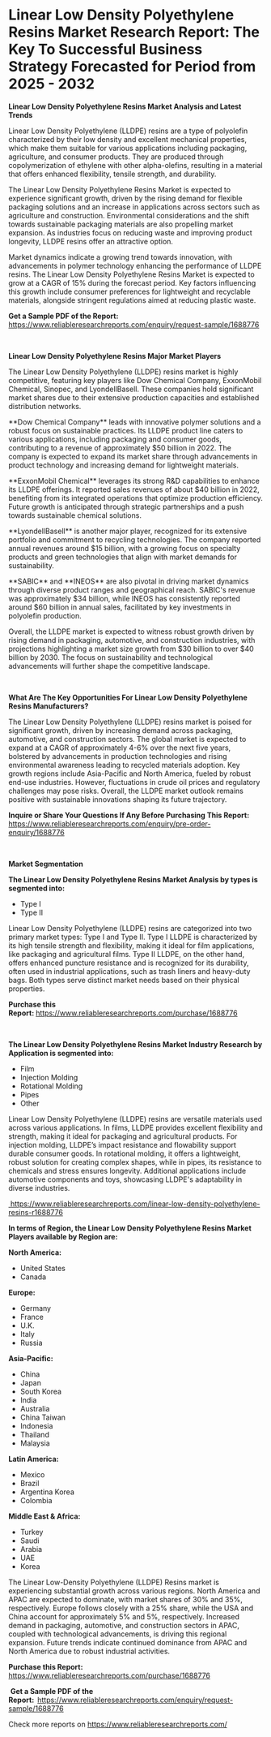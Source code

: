 <p><h1>Linear Low Density Polyethylene Resins Market Research Report: The Key To Successful Business Strategy Forecasted for Period from 2025 - 2032</h1></p><p><strong>Linear Low Density Polyethylene Resins Market Analysis and Latest Trends</strong></p>
<p><p>Linear Low Density Polyethylene (LLDPE) resins are a type of polyolefin characterized by their low density and excellent mechanical properties, which make them suitable for various applications including packaging, agriculture, and consumer products. They are produced through copolymerization of ethylene with other alpha-olefins, resulting in a material that offers enhanced flexibility, tensile strength, and durability. </p><p>The Linear Low Density Polyethylene Resins Market is expected to experience significant growth, driven by the rising demand for flexible packaging solutions and an increase in applications across sectors such as agriculture and construction. Environmental considerations and the shift towards sustainable packaging materials are also propelling market expansion. As industries focus on reducing waste and improving product longevity, LLDPE resins offer an attractive option.</p><p>Market dynamics indicate a growing trend towards innovation, with advancements in polymer technology enhancing the performance of LLDPE resins. The Linear Low Density Polyethylene Resins Market is expected to grow at a CAGR of 15% during the forecast period. Key factors influencing this growth include consumer preferences for lightweight and recyclable materials, alongside stringent regulations aimed at reducing plastic waste.</p></p>
<p><strong>Get a Sample PDF of the Report:&nbsp;</strong> <a href="https://www.reliableresearchreports.com/enquiry/request-sample/1688776?utm_campaign=3077&utm_medium=2&utm_source=Github&utm_content=ia&utm_term=26032025&utm_id=linear-low-density-polyethylene-resins">https://www.reliableresearchreports.com/enquiry/request-sample/1688776</a></p>
<p>&nbsp;</p>
<p><strong>Linear Low Density Polyethylene Resins Major Market Players</strong></p>
<p><p>The Linear Low Density Polyethylene (LLDPE) resins market is highly competitive, featuring key players like Dow Chemical Company, ExxonMobil Chemical, Sinopec, and LyondellBasell. These companies hold significant market shares due to their extensive production capacities and established distribution networks.</p><p>**Dow Chemical Company** leads with innovative polymer solutions and a robust focus on sustainable practices. Its LLDPE product line caters to various applications, including packaging and consumer goods, contributing to a revenue of approximately $50 billion in 2022. The company is expected to expand its market share through advancements in product technology and increasing demand for lightweight materials.</p><p>**ExxonMobil Chemical** leverages its strong R&D capabilities to enhance its LLDPE offerings. It reported sales revenues of about $40 billion in 2022, benefiting from its integrated operations that optimize production efficiency. Future growth is anticipated through strategic partnerships and a push towards sustainable chemical solutions.</p><p>**LyondellBasell** is another major player, recognized for its extensive portfolio and commitment to recycling technologies. The company reported annual revenues around $15 billion, with a growing focus on specialty products and green technologies that align with market demands for sustainability. </p><p>**SABIC** and **INEOS** are also pivotal in driving market dynamics through diverse product ranges and geographical reach. SABIC's revenue was approximately $34 billion, while INEOS has consistently reported around $60 billion in annual sales, facilitated by key investments in polyolefin production.</p><p>Overall, the LLDPE market is expected to witness robust growth driven by rising demand in packaging, automotive, and construction industries, with projections highlighting a market size growth from $30 billion to over $40 billion by 2030. The focus on sustainability and technological advancements will further shape the competitive landscape.</p></p>
<p>&nbsp;</p>
<p><strong>What Are The Key Opportunities For Linear Low Density Polyethylene Resins Manufacturers?</strong></p>
<p><p>The Linear Low Density Polyethylene (LLDPE) resins market is poised for significant growth, driven by increasing demand across packaging, automotive, and construction sectors. The global market is expected to expand at a CAGR of approximately 4-6% over the next five years, bolstered by advancements in production technologies and rising environmental awareness leading to recycled materials adoption. Key growth regions include Asia-Pacific and North America, fueled by robust end-use industries. However, fluctuations in crude oil prices and regulatory challenges may pose risks. Overall, the LLDPE market outlook remains positive with sustainable innovations shaping its future trajectory.</p></p>
<p><strong>Inquire or Share Your Questions If Any Before Purchasing This Report:</strong> <a href="https://www.reliableresearchreports.com/enquiry/pre-order-enquiry/1688776?utm_campaign=3077&utm_medium=2&utm_source=Github&utm_content=ia&utm_term=26032025&utm_id=linear-low-density-polyethylene-resins">https://www.reliableresearchreports.com/enquiry/pre-order-enquiry/1688776</a></p>
<p>&nbsp;</p>
<p><strong>Market Segmentation</strong></p>
<p><strong>The Linear Low Density Polyethylene Resins Market Analysis by types is segmented into:</strong></p>
<p><ul><li>Type I</li><li>Type II</li></ul></p>
<p><p>Linear Low Density Polyethylene (LLDPE) resins are categorized into two primary market types: Type I and Type II. Type I LLDPE is characterized by its high tensile strength and flexibility, making it ideal for film applications, like packaging and agricultural films. Type II LLDPE, on the other hand, offers enhanced puncture resistance and is recognized for its durability, often used in industrial applications, such as trash liners and heavy-duty bags. Both types serve distinct market needs based on their physical properties.</p></p>
<p><strong>Purchase this Report:&nbsp;</strong><a href="https://www.reliableresearchreports.com/purchase/1688776?utm_campaign=3077&utm_medium=2&utm_source=Github&utm_content=ia&utm_term=26032025&utm_id=linear-low-density-polyethylene-resins">https://www.reliableresearchreports.com/purchase/1688776</a></p>
<p>&nbsp;</p>
<p><strong>The Linear Low Density Polyethylene Resins Market Industry Research by Application is segmented into:</strong></p>
<p><ul><li>Film</li><li>Injection Molding</li><li>Rotational Molding</li><li>Pipes</li><li>Other</li></ul></p>
<p><p>Linear Low Density Polyethylene (LLDPE) resins are versatile materials used across various applications. In films, LLDPE provides excellent flexibility and strength, making it ideal for packaging and agricultural products. For injection molding, LLDPE’s impact resistance and flowability support durable consumer goods. In rotational molding, it offers a lightweight, robust solution for creating complex shapes, while in pipes, its resistance to chemicals and stress ensures longevity. Additional applications include automotive components and toys, showcasing LLDPE's adaptability in diverse industries.</p></p>
<p><a href="https://www.reliableresearchreports.com/linear-low-density-polyethylene-resins-r1688776?utm_campaign=3077&utm_medium=2&utm_source=Github&utm_content=ia&utm_term=26032025&utm_id=linear-low-density-polyethylene-resins">&nbsp;https://www.reliableresearchreports.com/linear-low-density-polyethylene-resins-r1688776</a></p>
<p><strong>In terms of Region, the Linear Low Density Polyethylene Resins Market Players available by Region are:</strong></p>
<p>
    <p> <strong> North America: </strong>
        <ul>
            <li>United States</li>
            <li>Canada</li>
        </ul>
        </p> 
    <p> <strong> Europe: </strong>
        <ul>
            <li>Germany</li>
            <li>France</li>
            <li>U.K.</li>
            <li>Italy</li>
            <li>Russia</li>
        </ul>
        </p> 
    <p> <strong> Asia-Pacific: </strong>
        <ul>
            <li>China</li>
            <li>Japan</li>
            <li>South Korea</li>
            <li>India</li>
            <li>Australia</li>
            <li>China Taiwan</li>
            <li>Indonesia</li>
            <li>Thailand</li>
            <li>Malaysia</li>
        </ul>
        </p> 
    <p> <strong> Latin America: </strong>
        <ul>
            <li>Mexico</li>
            <li>Brazil</li>
            <li>Argentina Korea</li>
            <li>Colombia</li>
        </ul>
        </p> 
    <p> <strong> Middle East & Africa: </strong>
        <ul>
            <li>Turkey</li>
            <li>Saudi</li>
            <li>Arabia</li>
            <li>UAE</li>
            <li>Korea</li>
        </ul>
    </p>
    </p>
<p><p>The Linear Low-Density Polyethylene (LLDPE) Resins market is experiencing substantial growth across various regions. North America and APAC are expected to dominate, with market shares of 30% and 35%, respectively. Europe follows closely with a 25% share, while the USA and China account for approximately 5% and 5%, respectively. Increased demand in packaging, automotive, and construction sectors in APAC, coupled with technological advancements, is driving this regional expansion. Future trends indicate continued dominance from APAC and North America due to robust industrial activities.</p></p>
<p><strong>Purchase this Report: </strong><a href="https://www.reliableresearchreports.com/purchase/1688776?utm_campaign=3077&utm_medium=2&utm_source=Github&utm_content=ia&utm_term=26032025&utm_id=linear-low-density-polyethylene-resins">https://www.reliableresearchreports.com/purchase/1688776</a></p>
<p>&nbsp;<strong>Get a Sample PDF of the Report:&nbsp;&nbsp;</strong><a href="https://www.reliableresearchreports.com/enquiry/request-sample/1688776?utm_campaign=3077&utm_medium=2&utm_source=Github&utm_content=ia&utm_term=26032025&utm_id=linear-low-density-polyethylene-resins">https://www.reliableresearchreports.com/enquiry/request-sample/1688776</a></p>
<p><strong></strong></p>
<p>Check more reports on <a href="https://www.reliableresearchreports.com/?utm_campaign=3077&utm_medium=2&utm_source=Github&utm_content=ia&utm_term=26032025&utm_id=linear-low-density-polyethylene-resins">https://www.reliableresearchreports.com/</a></p>